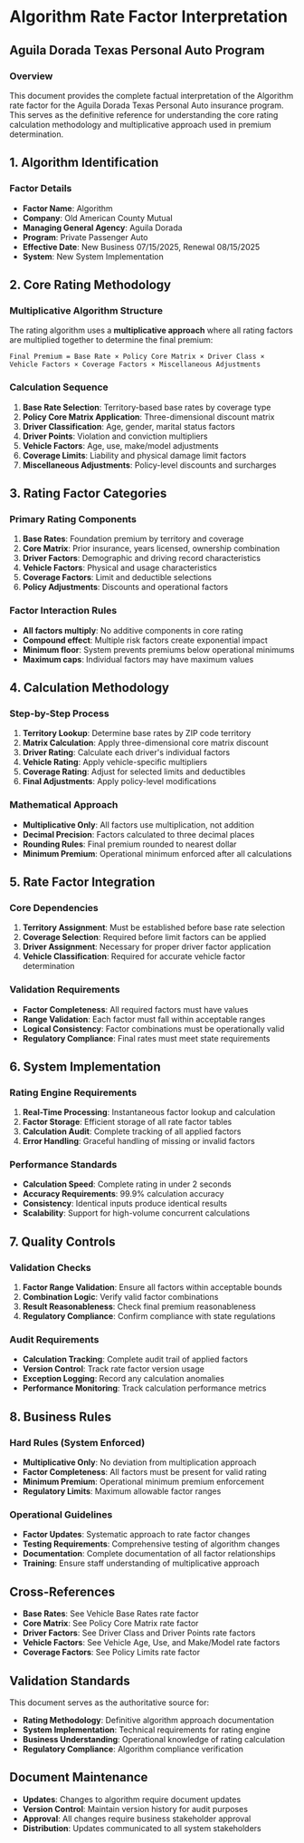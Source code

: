 # Algorithm Rate Factor Interpretation
## Aguila Dorada Texas Personal Auto Program

### Overview
This document provides the complete factual interpretation of the Algorithm rate factor for the Aguila Dorada Texas Personal Auto insurance program. This serves as the definitive reference for understanding the core rating calculation methodology and multiplicative approach used in premium determination.

## 1. Algorithm Identification

### Factor Details
- **Factor Name**: Algorithm
- **Company**: Old American County Mutual
- **Managing General Agency**: Aguila Dorada
- **Program**: Private Passenger Auto
- **Effective Date**: New Business 07/15/2025, Renewal 08/15/2025
- **System**: New System Implementation

## 2. Core Rating Methodology

### Multiplicative Algorithm Structure
The rating algorithm uses a **multiplicative approach** where all rating factors are multiplied together to determine the final premium:

```
Final Premium = Base Rate × Policy Core Matrix × Driver Class × Vehicle Factors × Coverage Factors × Miscellaneous Adjustments
```

### Calculation Sequence
1. **Base Rate Selection**: Territory-based base rates by coverage type
2. **Policy Core Matrix Application**: Three-dimensional discount matrix
3. **Driver Classification**: Age, gender, marital status factors
4. **Driver Points**: Violation and conviction multipliers
5. **Vehicle Factors**: Age, use, make/model adjustments
6. **Coverage Limits**: Liability and physical damage limit factors
7. **Miscellaneous Adjustments**: Policy-level discounts and surcharges

## 3. Rating Factor Categories

### Primary Rating Components
1. **Base Rates**: Foundation premium by territory and coverage
2. **Core Matrix**: Prior insurance, years licensed, ownership combination
3. **Driver Factors**: Demographic and driving record characteristics
4. **Vehicle Factors**: Physical and usage characteristics
5. **Coverage Factors**: Limit and deductible selections
6. **Policy Adjustments**: Discounts and operational factors

### Factor Interaction Rules
- **All factors multiply**: No additive components in core rating
- **Compound effect**: Multiple risk factors create exponential impact
- **Minimum floor**: System prevents premiums below operational minimums
- **Maximum caps**: Individual factors may have maximum values

## 4. Calculation Methodology

### Step-by-Step Process
1. **Territory Lookup**: Determine base rates by ZIP code territory
2. **Matrix Calculation**: Apply three-dimensional core matrix discount
3. **Driver Rating**: Calculate each driver's individual factors
4. **Vehicle Rating**: Apply vehicle-specific multipliers
5. **Coverage Rating**: Adjust for selected limits and deductibles
6. **Final Adjustments**: Apply policy-level modifications

### Mathematical Approach
- **Multiplicative Only**: All factors use multiplication, not addition
- **Decimal Precision**: Factors calculated to three decimal places
- **Rounding Rules**: Final premium rounded to nearest dollar
- **Minimum Premium**: Operational minimum enforced after all calculations

## 5. Rate Factor Integration

### Core Dependencies
1. **Territory Assignment**: Must be established before base rate selection
2. **Coverage Selection**: Required before limit factors can be applied
3. **Driver Assignment**: Necessary for proper driver factor application
4. **Vehicle Classification**: Required for accurate vehicle factor determination

### Validation Requirements
- **Factor Completeness**: All required factors must have values
- **Range Validation**: Each factor must fall within acceptable ranges
- **Logical Consistency**: Factor combinations must be operationally valid
- **Regulatory Compliance**: Final rates must meet state requirements

## 6. System Implementation

### Rating Engine Requirements
1. **Real-Time Processing**: Instantaneous factor lookup and calculation
2. **Factor Storage**: Efficient storage of all rate factor tables
3. **Calculation Audit**: Complete tracking of all applied factors
4. **Error Handling**: Graceful handling of missing or invalid factors

### Performance Standards
- **Calculation Speed**: Complete rating in under 2 seconds
- **Accuracy Requirements**: 99.9% calculation accuracy
- **Consistency**: Identical inputs produce identical results
- **Scalability**: Support for high-volume concurrent calculations

## 7. Quality Controls

### Validation Checks
1. **Factor Range Validation**: Ensure all factors within acceptable bounds
2. **Combination Logic**: Verify valid factor combinations
3. **Result Reasonableness**: Check final premium reasonableness
4. **Regulatory Compliance**: Confirm compliance with state regulations

### Audit Requirements
- **Calculation Tracking**: Complete audit trail of applied factors
- **Version Control**: Track rate factor version usage
- **Exception Logging**: Record any calculation anomalies
- **Performance Monitoring**: Track calculation performance metrics

## 8. Business Rules

### Hard Rules (System Enforced)
- **Multiplicative Only**: No deviation from multiplication approach
- **Factor Completeness**: All factors must be present for valid rating
- **Minimum Premium**: Operational minimum premium enforcement
- **Regulatory Limits**: Maximum allowable factor ranges

### Operational Guidelines
- **Factor Updates**: Systematic approach to rate factor changes
- **Testing Requirements**: Comprehensive testing of algorithm changes
- **Documentation**: Complete documentation of all factor relationships
- **Training**: Ensure staff understanding of multiplicative approach

## Cross-References
- **Base Rates**: See Vehicle Base Rates rate factor
- **Core Matrix**: See Policy Core Matrix rate factor
- **Driver Factors**: See Driver Class and Driver Points rate factors
- **Vehicle Factors**: See Vehicle Age, Use, and Make/Model rate factors
- **Coverage Factors**: See Policy Limits rate factor

## Validation Standards
This document serves as the authoritative source for:
- **Rating Methodology**: Definitive algorithm approach documentation
- **System Implementation**: Technical requirements for rating engine
- **Business Understanding**: Operational knowledge of rating calculation
- **Regulatory Compliance**: Algorithm compliance verification

## Document Maintenance
- **Updates**: Changes to algorithm require document updates
- **Version Control**: Maintain version history for audit purposes
- **Approval**: All changes require business stakeholder approval
- **Distribution**: Updates communicated to all system stakeholders